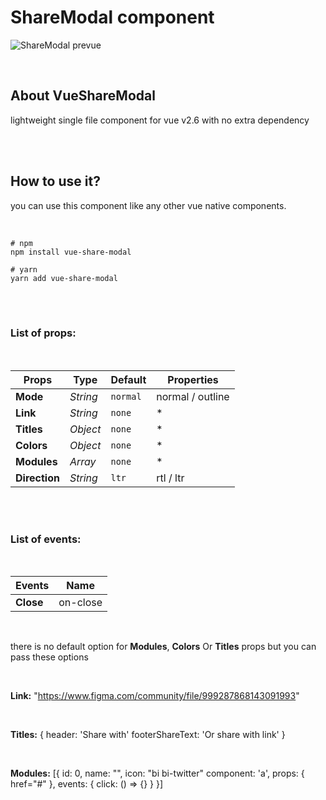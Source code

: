 # ShareModal component

![ShareModal prevue](https://github.com/sttatusx/vue-share-modal/raw/main/screenshot.png)

<br>

## About VueShareModal

lightweight single file component for vue v2.6 with no extra dependency

<br>
<br>

## How to use it?

you can use this component like any other vue native components.

<br>

```shell
# npm
npm install vue-share-modal

# yarn
yarn add vue-share-modal
```

<br>
<br>

### List of props:

<br>

| Props         | Type     | Default  | Properties       |
| ------------- | -------- | -------- | ---------------- |
| **Mode**      | _String_ | `normal` | normal / outline |
| **Link**      | _String_ | `none`   | \*               |
| **Titles**    | _Object_ | `none`   | \*               |
| **Colors**    | _Object_ | `none`   | \*               |
| **Modules**   | _Array_  | `none`   | \*               |
| **Direction** | _String_ | `ltr`    | rtl / ltr        |

<br>
<br>

### List of events:

<br>

| Events    | Name     |
| --------- | -------- |
| **Close** | on-close |

<br>

there is no default option for **Modules**, **Colors** Or **Titles** props but you can pass these options

<br>

**Link:** "https://www.figma.com/community/file/999287868143091993"

<br>

**Titles:** { header: 'Share with' footerShareText: 'Or share with link' }

<br>

**Modules:** [{ id: 0, name: "", icon: "bi bi-twitter" component: 'a', props: { href="#" }, events: { click: () => {} } }]
